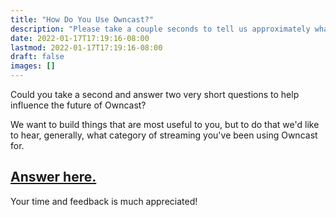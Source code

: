 ```yaml
---
title: "How Do You Use Owncast?"
description: "Please take a couple seconds to tell us approximately what category of streaming you fall into."
date: 2022-01-17T17:19:16-08:00
lastmod: 2022-01-17T17:19:16-08:00
draft: false
images: []
---
```


Could you take a second and answer two very short questions to help influence the future of Owncast?

We want to build things that are most useful to you, but to do that we'd like to hear, generally, what category of streaming you've been using Owncast for.

## [Answer here.](https://gabekangas.typeform.com/to/DrkxXV2C)

Your time and feedback is much appreciated!
